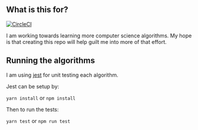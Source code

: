 ## What is this for?
[![CircleCI](https://circleci.com/gh/tlattimore/algorithms-in-js.svg?style=svg)](https://circleci.com/gh/tlattimore/algorithms-in-js)

I am working towards learning more computer science algorithms. My hope is that creating this repo will help guilt me into more of that effort. 

## Running the algorithms

I am using [jest](https://facebook.github.io/jest) for unit testing each algorithm.

Jest can be setup by:

`yarn install` or `npm install`

Then to run the tests:

`yarn test` or `npm run test`


